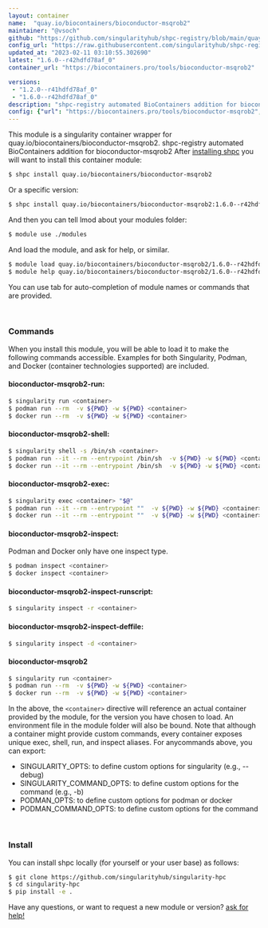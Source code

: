 ```yaml
---
layout: container
name:  "quay.io/biocontainers/bioconductor-msqrob2"
maintainer: "@vsoch"
github: "https://github.com/singularityhub/shpc-registry/blob/main/quay.io/biocontainers/bioconductor-msqrob2/container.yaml"
config_url: "https://raw.githubusercontent.com/singularityhub/shpc-registry/main/quay.io/biocontainers/bioconductor-msqrob2/container.yaml"
updated_at: "2023-02-11 03:10:55.302690"
latest: "1.6.0--r42hdfd78af_0"
container_url: "https://biocontainers.pro/tools/bioconductor-msqrob2"

versions:
 - "1.2.0--r41hdfd78af_0"
 - "1.6.0--r42hdfd78af_0"
description: "shpc-registry automated BioContainers addition for bioconductor-msqrob2"
config: {"url": "https://biocontainers.pro/tools/bioconductor-msqrob2", "maintainer": "@vsoch", "description": "shpc-registry automated BioContainers addition for bioconductor-msqrob2", "latest": {"1.6.0--r42hdfd78af_0": "sha256:d37f9392ea9d36da9912c5c20f7f589c387b700a5103d4ad35047ded7932aec8"}, "tags": {"1.2.0--r41hdfd78af_0": "sha256:9ec5889158be1cead005cc1b4cb5715654021d345247f45eded020027e5b57b8", "1.6.0--r42hdfd78af_0": "sha256:d37f9392ea9d36da9912c5c20f7f589c387b700a5103d4ad35047ded7932aec8"}, "docker": "quay.io/biocontainers/bioconductor-msqrob2"}
---
```


This module is a singularity container wrapper for quay.io/biocontainers/bioconductor-msqrob2.
shpc-registry automated BioContainers addition for bioconductor-msqrob2
After [installing shpc](#install) you will want to install this container module:


```bash
$ shpc install quay.io/biocontainers/bioconductor-msqrob2
```

Or a specific version:

```bash
$ shpc install quay.io/biocontainers/bioconductor-msqrob2:1.6.0--r42hdfd78af_0
```

And then you can tell lmod about your modules folder:

```bash
$ module use ./modules
```

And load the module, and ask for help, or similar.

```bash
$ module load quay.io/biocontainers/bioconductor-msqrob2/1.6.0--r42hdfd78af_0
$ module help quay.io/biocontainers/bioconductor-msqrob2/1.6.0--r42hdfd78af_0
```

You can use tab for auto-completion of module names or commands that are provided.

<br>

### Commands

When you install this module, you will be able to load it to make the following commands accessible.
Examples for both Singularity, Podman, and Docker (container technologies supported) are included.

#### bioconductor-msqrob2-run:

```bash
$ singularity run <container>
$ podman run --rm  -v ${PWD} -w ${PWD} <container>
$ docker run --rm  -v ${PWD} -w ${PWD} <container>
```

#### bioconductor-msqrob2-shell:

```bash
$ singularity shell -s /bin/sh <container>
$ podman run --it --rm --entrypoint /bin/sh  -v ${PWD} -w ${PWD} <container>
$ docker run --it --rm --entrypoint /bin/sh  -v ${PWD} -w ${PWD} <container>
```

#### bioconductor-msqrob2-exec:

```bash
$ singularity exec <container> "$@"
$ podman run --it --rm --entrypoint ""  -v ${PWD} -w ${PWD} <container> "$@"
$ docker run --it --rm --entrypoint ""  -v ${PWD} -w ${PWD} <container> "$@"
```

#### bioconductor-msqrob2-inspect:

Podman and Docker only have one inspect type.

```bash
$ podman inspect <container>
$ docker inspect <container>
```

#### bioconductor-msqrob2-inspect-runscript:

```bash
$ singularity inspect -r <container>
```

#### bioconductor-msqrob2-inspect-deffile:

```bash
$ singularity inspect -d <container>
```



#### bioconductor-msqrob2

```bash
$ singularity run <container>
$ podman run --rm  -v ${PWD} -w ${PWD} <container>
$ docker run --rm  -v ${PWD} -w ${PWD} <container>
```


In the above, the `<container>` directive will reference an actual container provided
by the module, for the version you have chosen to load. An environment file in the
module folder will also be bound. Note that although a container
might provide custom commands, every container exposes unique exec, shell, run, and
inspect aliases. For anycommands above, you can export:

 - SINGULARITY_OPTS: to define custom options for singularity (e.g., --debug)
 - SINGULARITY_COMMAND_OPTS: to define custom options for the command (e.g., -b)
 - PODMAN_OPTS: to define custom options for podman or docker
 - PODMAN_COMMAND_OPTS: to define custom options for the command

<br>

### Install

You can install shpc locally (for yourself or your user base) as follows:

```bash
$ git clone https://github.com/singularityhub/singularity-hpc
$ cd singularity-hpc
$ pip install -e .
```

Have any questions, or want to request a new module or version? [ask for help!](https://github.com/singularityhub/singularity-hpc/issues)